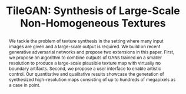 ---
# this file is written in YAML http://docs.ansible.com/ansible/latest/YAMLSyntax.html
# all lines with a leading sharp are comments and will not be compiled
# longer blocks of text should start with a a leading > to escape all special characters

# URL handle for generated webpage
slug : tilegan

#specifies layout to be used for page generation (do not modify)
layout : publication

#publication title
title : "TileGAN: Synthesis of Large-Scale Non-Homogeneous Textures"

#list all publication authors in correct order
authors :
 "Anna Frühstück": 1
 "Ibraheem Alhashim": 1
 "Peter Wonka": 1
 
authorlinks:
 "Anna Frühstück": 'https://afruehstueck.github.io' 
 "Ibraheem Alhashim": 'https://ialhashim.github.io/' 
 Peter Wonka: 'http://peterwonka.net/' 


affiliations:
 "1": KAUST
 
#insert publication venue (displayed on publication page)
venue:  ACM Transactions on Graphics (Proceedings of SIGGRAPH)
   
#insert short venue (displayed in box in publication list)
shortvenue: SIGGRAPH 2019

#specify publication year
year: 2019

#insert abstract of publication
abstract: We tackle the problem of texture synthesis in the setting where many input images are given and a large-scale output is required. We build on recent generative adversarial networks and propose two extensions in this paper. First, we propose an algorithm to combine outputs of GANs trained on a smaller resolution to produce a large-scale plausible texture map with virtually no boundary artifacts. Second, we propose a user interface to enable artistic control. Our quantitative and qualitative results showcase the generation of synthesized high-resolution maps consisting of up to hundreds of megapixels as a case in point.

#link to hi-res teaser image of publication (please make sure the image is wide, e.g. aspect ratio between 4:2 and 4:1) 
teaser: './assets/publications/tilegan_results.jpg'

#link to smaller thumbnail image of publication (please make sure the aspect ratio is 3:2, suggested size is 150x100px)
thumbnail: './assets/publications/tilegan_paper.jpg'

figures:
  munch:
    title: 'High-Resolution Results'
    description: 'Please zoom and pan to look at detailed textures of some of our large-scale results.'
    width: '100%'
    link: 'https://www.easyzoom.com/embed/2d83528fd5cc4007953cd6822ed20369?roi=%5B12803%2C-7680%2C7%5D'
  balad:
    width: '100%'
    link: 'https://www.easyzoom.com/embed/d16837356655462bb034a6e2c6c209d8?roi=%5B8000%2C-3057%2C6%5D'
  westeros:
    width: '100%'
    link: 'https://www.easyzoom.com/embed/9b16b3affcc748b986fc32aaac2fb3cb?roi=%5B3135%2C-4391%2C6%5D'

#link to paper PDF
papersource: 'https://dl.acm.org/doi/pdf/10.1145/3306346.3322993'

github: 'https://github.com/afruehstueck/tileGAN'

#link to publication video (optional): you can either upload the video to our website (insert local link) or host it on youtube or vimeo (in this case insert the youtube/vimeo link)
video: 'www.youtube.com/watch?v=ye_HZOdW7kg'

#insert citation. please format citation by inserting <br> at line breaks, &nbsp;&nbsp; will insert a tab character to prettify the citation
citation:   >
  @article{Fruehstueck2019TileGAN,<br>
  &nbsp;&nbsp;title = {{TileGAN}: Synthesis of Large-Scale Non-Homogeneous Textures},<br>
  &nbsp;&nbsp;author = {Fr\"{u}hst\"{u}ck, Anna and Alhashim, Ibraheem and Wonka, Peter},<br>
  &nbsp;&nbsp;journal = {ACM Transactions on Graphics (Proc. SIGGRAPH) },<br>
  &nbsp;&nbsp;issue_date = {July 2019},<br>
  &nbsp;&nbsp;volume = {38},<br>
  &nbsp;&nbsp;number = {4},<br>
  &nbsp;&nbsp;year = {2019}<br>
  }
  
#links: 
#- title: Code
#  type:  code
#  url:   'https://github.com/afruehstueck/tileGAN'

#don't forget the leading and trailing --- in a YAML file
---